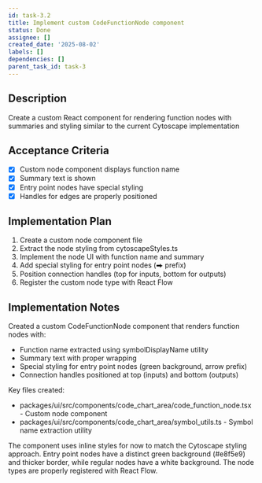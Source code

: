 ```yaml
---
id: task-3.2
title: Implement custom CodeFunctionNode component
status: Done
assignee: []
created_date: '2025-08-02'
labels: []
dependencies: []
parent_task_id: task-3
---
```


## Description

Create a custom React component for rendering function nodes with summaries and styling similar to the current Cytoscape implementation

## Acceptance Criteria

- [x] Custom node component displays function name
- [x] Summary text is shown
- [x] Entry point nodes have special styling
- [x] Handles for edges are properly positioned

## Implementation Plan

1. Create a custom node component file
2. Extract the node styling from cytoscapeStyles.ts
3. Implement the node UI with function name and summary
4. Add special styling for entry point nodes (⮕ prefix)
5. Position connection handles (top for inputs, bottom for outputs)
6. Register the custom node type with React Flow

## Implementation Notes

Created a custom CodeFunctionNode component that renders function nodes with:
- Function name extracted using symbolDisplayName utility
- Summary text with proper wrapping
- Special styling for entry point nodes (green background, arrow prefix)
- Connection handles positioned at top (inputs) and bottom (outputs)

Key files created:
- packages/ui/src/components/code_chart_area/code_function_node.tsx - Custom node component
- packages/ui/src/components/code_chart_area/symbol_utils.ts - Symbol name extraction utility

The component uses inline styles for now to match the Cytoscape styling approach. Entry point nodes have a distinct green background (#e8f5e9) and thicker border, while regular nodes have a white background. The node types are properly registered with React Flow.
